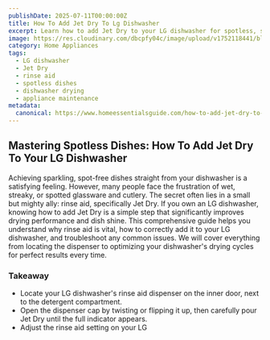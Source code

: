 ```yaml
---
publishDate: 2025-07-11T00:00:00Z
title: How To Add Jet Dry To Lg Dishwasher
excerpt: Learn how to add Jet Dry to your LG dishwasher for spotless, streak-free dishes. Discover the benefits, locate the dispenser, and troubleshoot common issues.
image: https://res.cloudinary.com/dbcpfy04c/image/upload/v1752118441/blog_image_1752118440_nhtd9s.webp
category: Home Appliances
tags:
  - LG dishwasher
  - Jet Dry
  - rinse aid
  - spotless dishes
  - dishwasher drying
  - appliance maintenance
metadata:
  canonical: https://www.homeessentialsguide.com/how-to-add-jet-dry-to-lg-dishwasher
---
```


## Mastering Spotless Dishes: How To Add Jet Dry To Your LG Dishwasher

Achieving sparkling, spot-free dishes straight from your dishwasher is a satisfying feeling. However, many people face the frustration of wet, streaky, or spotted glassware and cutlery. The secret often lies in a small but mighty ally: rinse aid, specifically Jet Dry. If you own an LG dishwasher, knowing how to add Jet Dry is a simple step that significantly improves drying performance and dish shine. This comprehensive guide helps you understand why rinse aid is vital, how to correctly add it to your LG dishwasher, and troubleshoot any common issues. We will cover everything from locating the dispenser to optimizing your dishwasher's drying cycles for perfect results every time.

### Takeaway

*   Locate your LG dishwasher's rinse aid dispenser on the inner door, next to the detergent compartment.
*   Open the dispenser cap by twisting or flipping it up, then carefully pour Jet Dry until the full indicator appears.
*   Adjust the rinse aid setting on your LG